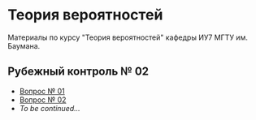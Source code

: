 # Теория вероятностей

Материалы по курсу "Теория вероятностей" кафедры ИУ7 МГТУ им.
Баумана.

## Рубежный контроль № 02

- [Вопрос № 01](rk-02/question-01.md)
- [Вопрос № 02](rk-02/question-02.md)
- _To be continued..._
